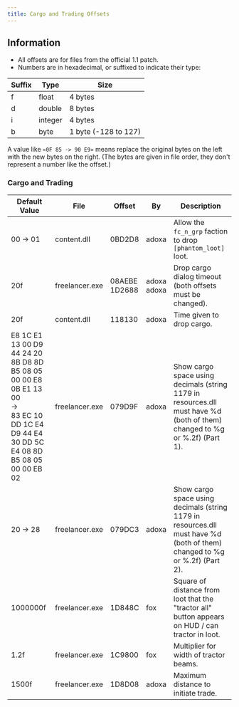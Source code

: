 ```yaml
---
title: Cargo and Trading Offsets
---
```


## Information

- All offsets are for files from the official 1.1 patch.
- Numbers are in hexadecimal, or suffixed to indicate their type:

| Suffix | Type    | Size                 |
| ------ | ------- | -------------------- |
| f      | float   | 4 bytes              |
| d      | double  | 8 bytes              |
| i      | integer | 4 bytes              |
| b      | byte    | 1 byte (-128 to 127) |

A value like `«0F 85 -> 90 E9»` means replace the original bytes on the left with the new bytes on the right. (The bytes are given in file order, they don't represent a number like the offset.)

### Cargo and Trading

| Default Value                                                                                                                                  | File           | Offset            | By              | Description                                                                                                                |
| ---------------------------------------------------------------------------------------------------------------------------------------------- | -------------- | ----------------- | --------------- | -------------------------------------------------------------------------------------------------------------------------- |
| 00 -> 01                                                                                                                                       | content.dll    | 0BD2D8            | adoxa           | Allow the `fc_n_grp` faction to drop `[phantom_loot]` loot.                                                                |
| 20f                                                                                                                                            | freelancer.exe | 08AEBE<br/>1D2688 | adoxa<br/>adoxa | Drop cargo dialog timeout (both offsets must be changed).                                                                  |
| 20f                                                                                                                                            | content.dll    | 118130            | adoxa           | Time given to drop cargo.                                                                                                  |
| E8 1C E1 13 00 D9 44 24 20 8B D8 8D B5 08 05 00 00 E8 0B E1 13 00<br/>-><br/>83 EC 10 DD 1C E4 D9 44 E4 30 DD 5C E4 08 8D B5 08 05 00 00 EB 02 | freelancer.exe | 079D9F            | adoxa           | Show cargo space using decimals (string 1179 in resources.dll must have %d (both of them) changed to %g or %.2f) (Part 1). |
| 20 -> 28                                                                                                                                       | freelancer.exe | 079DC3            | adoxa           | Show cargo space using decimals (string 1179 in resources.dll must have %d (both of them) changed to %g or %.2f) (Part 2). |
| 1000000f                                                                                                                                       | freelancer.exe | 1D848C            | fox             | Square of distance from loot that the "tractor all" button appears on HUD / can tractor in loot.                           |
| 1.2f                                                                                                                                           | freelancer.exe | 1C9800            | fox             | Multiplier for width of tractor beams.                                                                                     |
| 1500f                                                                                                                                          | freelancer.exe | 1D8D08            | adoxa           | Maximum distance to initiate trade.                                                                                        |
